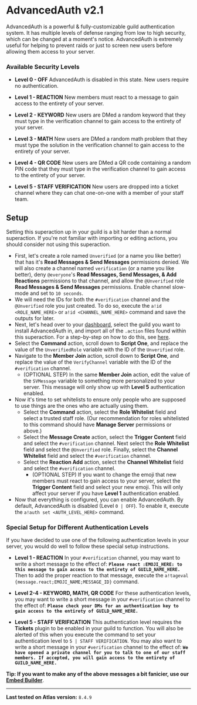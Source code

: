 # AdvancedAuth v2.1
AdvancedAuth is a powerful & fully-customizable guild authentication system. It has multiple levels of defense ranging from low to high security, which can be changed at a moment's notice. AdvancedAuth is extremely useful for helping to prevent raids or just to screen new users before allowing them access to your server.

### Available Security Levels
* **Level 0 - OFF**
AdvancedAuth is disabled in this state. New users require no authentication.

* **Level 1 - REACTION**
New members must react to a message to gain access to the entirety of your server.

* **Level 2 - KEYWORD**
New users are DMed a random keyword that they must type in the verification channel to gain access to the entirety of your server.

* **Level 3 - MATH**
New users are DMed a random math problem that they must type the solution in the verification channel to gain access to the entirety of your server.

* **Level 4 - QR CODE**
New users are DMed a QR code containing a random PIN code that they must type in the verification channel to gain access to the entirety of your server.

* **Level 5 - STAFF VERIFICATION**
New users are dropped into a ticket channel where they can chat one-on-one with a member of your staff team.

## Setup
Setting this superaction up in your guild is a bit harder than a normal superaction. If you're not familiar with importing or editing actions, you should consider not using this superaction. 
* First, let's create a role named `Unverified` (or a name you like better) that has it's **Read Messages & Send Messages** permissions denied. We will also create a channel named `verification` (or a name you like better), deny `@everyone`'s **Read Messages, Send Messages, & Add Reactions** permissions to that channel, and allow the `@Unverified` role **Read Messages & Send Messages** permissions. Enable channel slow-mode and set to `10 seconds`.
* We will need the IDs for both the `#verification` channel and the `@Unverified` role you just created. To do so, execute the `a!id <ROLE_NAME_HERE>` or `a!id <CHANNEL_NAME_HERE>` command and save the outputs for later.
* Next, let's head over to your [dashboard](https://atlas.bot/@me/guilds), select the guild you want to install AdvancedAuth in, and import all of the `.action` files found within this superaction. For a step-by-step on how to do this, see [here](https://github.com/atlasbot/community-actions#import-actions-from-this-repository-into-your-server).
* Select the **Command** action, scroll down to **Script One**, and replace the value of the `UnverifiedRole` variable with the ID of the `Unverified` role.
* Navigate to the **Member Join** action, scroll down to **Script One**, and replace the value of the `VerifyChannel` variable with the ID of the `#verification` channel.
	* (OPTIONAL STEP) In the same **Member Join** action, edit the value of the `SVMessage` variable to something more personalized to your server. This message will only show up with **Level 5** authentication enabled.
* Now it's time to set whitelists to ensure only people who are supposed to use things are the ones who are actually using them. 
	* Select the **Command** action, select the **Role Whitelist** field and select a trusted staff role. (Our recommendation for roles whitelisted to this command should have **Manage Server** permissions or above.)
	* Select the **Message Create** action, select the **Trigger Content** field and select the `#verification` channel. Next select the **Role Whitelist** field and select the `@Unverified` role. Finally, select the **Channel Whitelist** field and select the `#verification` channel.
	* Select the **Reaction Add** action, select the **Channel Whitelist** field and select the `#verification` channel.
		* (OPTIONAL STEP) If you want to change the emoji that new members must react to gain access to your server, select the **Trigger Content** field and select your new emoji. This will only affect your server if you have **Level 1** authentication enabled.
* Now that everything is configured, you can enable AdvancedAuth. By default, AdvancedAuth is disabled (Level `0 | OFF`). To enable it, execute the `a!auth set <AUTH_LEVEL_HERE>` command. 

### Special Setup for Different Authentication Levels
If you have decided to use one of the following authentication levels in your server, you would do well to follow these special setup instructions.
* **Level 1 - REACTION**
In your `#verification` channel, you may want to write a short message to the effect of: **`Please react :EMOJI_HERE: to this message to gain access to the entirety of GUILD_NAME_HERE.`** Then to add the proper reaction to that message, execute the `a!tageval {message.react;EMOJI_NAME;MESSAGE_ID}` command.

* **Level 2-4 - KEYWORD, MATH, QR CODE**
For these authentication levels, you may want to write a short message in your `#verification` channel to the effect of: **`Please check your DMs for an authentication key to gain access to the entirety of GUILD_NAME_HERE.`**

* **Level 5 - STAFF VERIFICATION**
This authentication level requires the **Tickets** plugin to be enabled in your guild to function. You will also be alerted of this when you execute the command to set your authentication level to `5 | STAFF VERIFICATION`. You may also want to write a short message in your `#verification` channel to the effect of: **`We have opened a private channel for you to talk to one of our staff members. If accepted, you will gain access to the entirety of GUILD_NAME_HERE.`**

**Tip: If you want to make any of the above messages a bit fanicier, use our [Embed Builder](https://atlas.bot/embed-builder)**.

-----

**Last tested on Atlas version:** `8.4.9`
